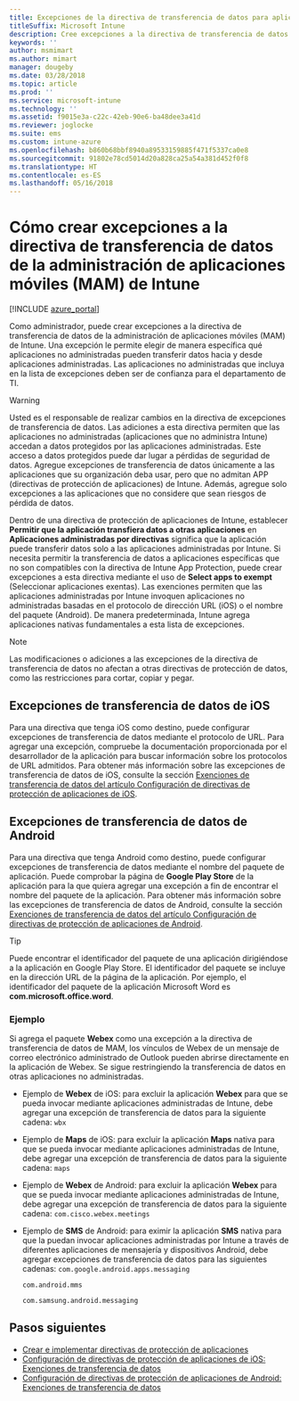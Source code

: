 ```yaml
---
title: Excepciones de la directiva de transferencia de datos para aplicaciones
titleSuffix: Microsoft Intune
description: Cree excepciones a la directiva de transferencia de datos de la administración de aplicaciones móviles (MAM) de Intune.
keywords: ''
author: msmimart
ms.author: mimart
manager: dougeby
ms.date: 03/28/2018
ms.topic: article
ms.prod: ''
ms.service: microsoft-intune
ms.technology: ''
ms.assetid: f9015e3a-c22c-42eb-90e6-ba48dee3a41d
ms.reviewer: joglocke
ms.suite: ems
ms.custom: intune-azure
ms.openlocfilehash: b860b68bbf8940a89533159885f471f5337ca0e8
ms.sourcegitcommit: 91802e78cd5014d20a828ca25a54a381d452f0f8
ms.translationtype: HT
ms.contentlocale: es-ES
ms.lasthandoff: 05/16/2018
---
```

# <a name="how-to-create-exceptions-to-the-intune-mobile-application-management-mam-data-transfer-policy"></a>Cómo crear excepciones a la directiva de transferencia de datos de la administración de aplicaciones móviles (MAM) de Intune

[!INCLUDE [azure_portal](./includes/azure_portal.md)]

Como administrador, puede crear excepciones a la directiva de transferencia de datos de la administración de aplicaciones móviles (MAM) de Intune. Una excepción le permite elegir de manera específica qué aplicaciones no administradas pueden transferir datos hacia y desde aplicaciones administradas. Las aplicaciones no administradas que incluya en la lista de excepciones deben ser de confianza para el departamento de TI. 

>[!WARNING] 
> Usted es el responsable de realizar cambios en la directiva de excepciones de transferencia de datos. Las adiciones a esta directiva permiten que las aplicaciones no administradas (aplicaciones que no administra Intune) accedan a datos protegidos por las aplicaciones administradas. Este acceso a datos protegidos puede dar lugar a pérdidas de seguridad de datos. Agregue excepciones de transferencia de datos únicamente a las aplicaciones que su organización deba usar, pero que no admitan APP (directivas de protección de aplicaciones) de Intune. Además, agregue solo excepciones a las aplicaciones que no considere que sean riesgos de pérdida de datos.

Dentro de una directiva de protección de aplicaciones de Intune, establecer **Permitir que la aplicación transfiera datos a otras aplicaciones** en **Aplicaciones administradas por directivas** significa que la aplicación puede transferir datos solo a las aplicaciones administradas por Intune. Si necesita permitir la transferencia de datos a aplicaciones específicas que no son compatibles con la directiva de Intune App Protection, puede crear excepciones a esta directiva mediante el uso de **Select apps to exempt** (Seleccionar aplicaciones exentas). Las exenciones permiten que las aplicaciones administradas por Intune invoquen aplicaciones no administradas basadas en el protocolo de dirección URL (iOS) o el nombre del paquete (Android). De manera predeterminada, Intune agrega aplicaciones nativas fundamentales a esta lista de excepciones. 

> [!NOTE]
> Las modificaciones o adiciones a las excepciones de la directiva de transferencia de datos no afectan a otras directivas de protección de datos, como las restricciones para cortar, copiar y pegar. 

## <a name="ios-data-transfer-exceptions"></a>Excepciones de transferencia de datos de iOS
Para una directiva que tenga iOS como destino, puede configurar excepciones de transferencia de datos mediante el protocolo de URL. Para agregar una excepción, compruebe la documentación proporcionada por el desarrollador de la aplicación para buscar información sobre los protocolos de URL admitidos. Para obtener más información sobre las excepciones de transferencia de datos de iOS, consulte la sección [Exenciones de transferencia de datos del artículo Configuración de directivas de protección de aplicaciones de iOS](app-protection-policy-settings-ios.md#data-transfer-exemptions).

## <a name="android-data-transfer-exceptions"></a>Excepciones de transferencia de datos de Android
Para una directiva que tenga Android como destino, puede configurar excepciones de transferencia de datos mediante el nombre del paquete de aplicación. Puede comprobar la página de **Google Play Store** de la aplicación para la que quiera agregar una excepción a fin de encontrar el nombre del paquete de la aplicación. Para obtener más información sobre las excepciones de transferencia de datos de Android, consulte la sección [Exenciones de transferencia de datos del artículo Configuración de directivas de protección de aplicaciones de Android](app-protection-policy-settings-android.md#data-transfer-exemptions).


>[!TIP]
> Puede encontrar el identificador del paquete de una aplicación dirigiéndose a la aplicación en Google Play Store. El identificador del paquete se incluye en la dirección URL de la página de la aplicación. Por ejemplo, el identificador del paquete de la aplicación Microsoft Word es **com.microsoft.office.word**.

### <a name="example"></a>Ejemplo
Si agrega el paquete **Webex** como una excepción a la directiva de transferencia de datos de MAM, los vínculos de Webex de un mensaje de correo electrónico administrado de Outlook pueden abrirse directamente en la aplicación de Webex. Se sigue restringiendo la transferencia de datos en otras aplicaciones no administradas.

- Ejemplo de **Webex** de iOS: para excluir la aplicación **Webex** para que se pueda invocar mediante aplicaciones administradas de Intune, debe agregar una excepción de transferencia de datos para la siguiente cadena: <code>wbx</code>
    
 - Ejemplo de **Maps** de iOS: para excluir la aplicación **Maps** nativa para que se pueda invocar mediante aplicaciones administradas de Intune, debe agregar una excepción de transferencia de datos para la siguiente cadena: <code>maps</code>

- Ejemplo de **Webex** de Android: para excluir la aplicación **Webex** para que se pueda invocar mediante aplicaciones administradas de Intune, debe agregar una excepción de transferencia de datos para la siguiente cadena: <code>com.cisco.webex.meetings</code>
    
- Ejemplo de **SMS** de Android: para eximir la aplicación **SMS** nativa para que la puedan invocar aplicaciones administradas por Intune a través de diferentes aplicaciones de mensajería y dispositivos Android, debe agregar excepciones de transferencia de datos para las siguientes cadenas: 
    <code>com.google.android.apps.messaging</code>
    
    <code>com.android.mms</code>
    
    <code>com.samsung.android.messaging</code>

## <a name="next-steps"></a>Pasos siguientes

- [Crear e implementar directivas de protección de aplicaciones](app-protection-policies.md)
- [Configuración de directivas de protección de aplicaciones de iOS: Exenciones de transferencia de datos](app-protection-policy-settings-ios.md#data-transfer-exemptions)
- [Configuración de directivas de protección de aplicaciones de Android: Exenciones de transferencia de datos](app-protection-policy-settings-android.md#data-transfer-exemptions)

